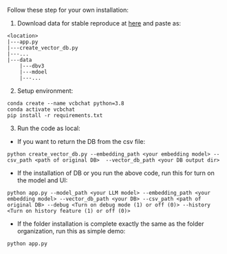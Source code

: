 Follow these step for your own installation:
1. Download data for stable reproduce at [here](https://drive.google.com/drive/folders/1lIAFTlqL7TpaRqjiUGJZJgzsR7IqS28F?usp=drive_link) and paste as:
```
<location>
|---app.py
|---create_vector_db.py
|---...
|---data
    |---dbv3
    |---mdoel
    |---...
```
2. Setup environment:
```
conda create --name vcbchat python=3.8
conda activate vcbchat
pip install -r requirements.txt
```

3. Run the code as local:
- If you want to return the DB from the csv file:
```
python create_vector_db.py --embedding_path <your embedding model> --csv_path <path of original DB>  --vector_db_path <your DB output dir>
```
- If the installation of DB or you run the above code, run this for turn on the model and UI:
```
python app.py --model_path <your LLM model> --embedding_path <your embedding model> --vector_db_path <your DB> --csv_path <path of original DB> --debug <Turn on debug mode (1) or off (0)> --history <Turn on history feature (1) or off (0)>
```
- If the folder installation is complete exactly the same as the folder organization, run this as simple demo:
```
python app.py
```